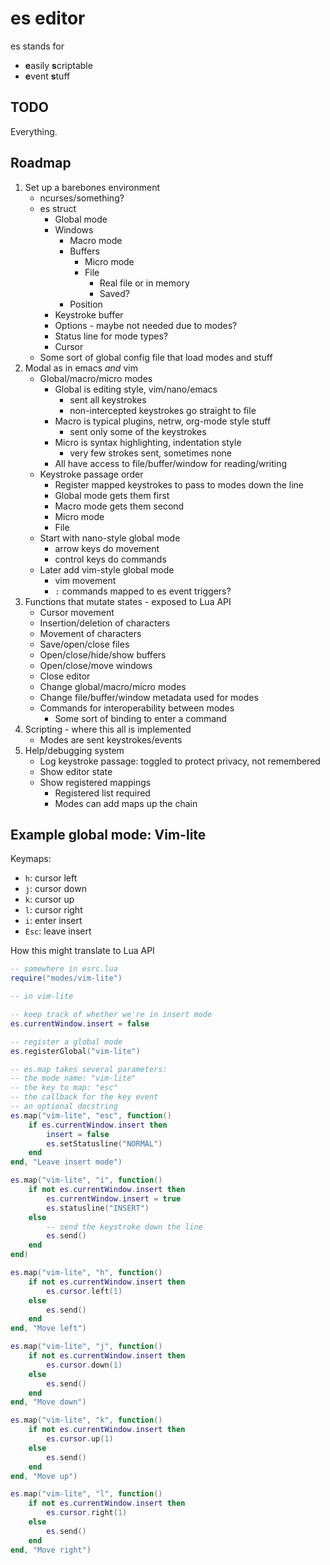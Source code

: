 # es editor

es stands for
* **e**asily **s**criptable
* **e**vent **s**tuff

## TODO

Everything.

## Roadmap

1. Set up a barebones environment
    * ncurses/something?
    * es struct
        * Global mode
        * Windows
            * Macro mode
            * Buffers
                * Micro mode
                * File
                    * Real file or in memory
                    * Saved?
            * Position
        * Keystroke buffer
        * Options - maybe not needed due to modes?
        * Status line for mode types?
        * Cursor
    * Some sort of global config file that load modes and stuff
2. Modal as in emacs *and* vim
    * Global/macro/micro modes
        * Global is editing style, vim/nano/emacs
            * sent all keystrokes
            * non-intercepted keystrokes go straight to file
        * Macro is typical plugins, netrw, org-mode style stuff
            * sent only some of the keystrokes
        * Micro is syntax highlighting, indentation style
            * very few strokes sent, sometimes none
        * All have access to file/buffer/window for reading/writing
    * Keystroke passage order
        * Register mapped keystrokes to pass to modes down the line
        * Global mode gets them first
        * Macro mode gets them second
        * Micro mode
        * File
    * Start with nano-style global mode
        * arrow keys do movement
        * control keys do commands
    * Later add vim-style global mode
        * vim movement
        * `:` commands mapped to es event triggers?
3. Functions that mutate states - exposed to Lua API
    * Cursor movement
    * Insertion/deletion of characters
    * Movement of characters
    * Save/open/close files
    * Open/close/hide/show buffers
    * Open/close/move windows
    * Close editor
    * Change global/macro/micro modes
    * Change file/buffer/window metadata used for modes
    * Commands for interoperability between modes
        * Some sort of binding to enter a command
4. Scripting - where this all is implemented
    * Modes are sent keystrokes/events
5. Help/debugging system
    * Log keystroke passage: toggled to protect privacy, not remembered
    * Show editor state
    * Show registered mappings
        * Registered list required
        * Modes can add maps up the chain

## Example global mode: Vim-lite

Keymaps:
* `h`: cursor left
* `j`: cursor down
* `k`: cursor up
* `l`: cursor right
* `i`: enter insert
* `Esc`: leave insert

How this might translate to Lua API

```lua
-- somewhere in esrc.lua
require("modes/vim-lite")

-- in vim-lite

-- keep track of whether we're in insert mode
es.currentWindow.insert = false

-- register a global mode
es.registerGlobal("vim-lite")

-- es.map takes several parameters:
-- the mode name: "vim-lite"
-- the key to map: "esc"
-- the callback for the key event
-- an optional docstring
es.map("vim-lite", "esc", function()
    if es.currentWindow.insert then
        insert = false
        es.setStatusline("NORMAL")
    end
end, "Leave insert mode")

es.map("vim-lite", "i", function()
    if not es.currentWindow.insert then
        es.currentWindow.insert = true
        es.statusline("INSERT")
    else
        -- send the keystroke down the line
        es.send()
    end
end)

es.map("vim-lite", "h", function()
    if not es.currentWindow.insert then
        es.cursor.left(1)
    else
        es.send()
    end
end, "Move left")

es.map("vim-lite", "j", function()
    if not es.currentWindow.insert then
        es.cursor.down(1)
    else
        es.send()
    end
end, "Move down")

es.map("vim-lite", "k", function()
    if not es.currentWindow.insert then
        es.cursor.up(1)
    else
        es.send()
    end
end, "Move up")

es.map("vim-lite", "l", function()
    if not es.currentWindow.insert then
        es.cursor.right(1)
    else
        es.send()
    end
end, "Move right")
```

